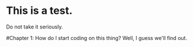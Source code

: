 # This is a test.
Do not take it seriously.

#Chapter 1: How do I start coding on this thing?
Well, I guess we'll find out.
